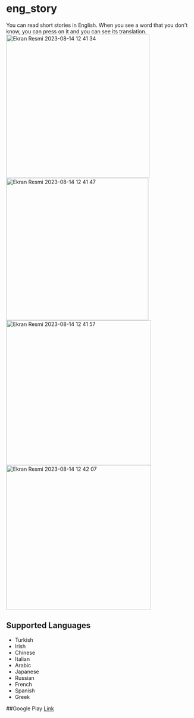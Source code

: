 # eng_story

You can read short stories in English. When you see a word that you don't know, you can press on it and you can see its translation.
<img width="385" alt="Ekran Resmi 2023-08-14 12 41 34" src="https://github.com/theritalin/eng_story/assets/16186510/ad1ddbcd-40d6-428b-bab7-c9fed6798342">
<img width="382" alt="Ekran Resmi 2023-08-14 12 41 47" src="https://github.com/theritalin/eng_story/assets/16186510/41389f3c-d596-4568-91c7-69eaf7f0b8e4">
<img width="389" alt="Ekran Resmi 2023-08-14 12 41 57" src="https://github.com/theritalin/eng_story/assets/16186510/42c08b8b-24ff-4b0b-8b1d-e39a2ede4f6d">
<img width="389" alt="Ekran Resmi 2023-08-14 12 42 07" src="https://github.com/theritalin/eng_story/assets/16186510/0f3899e5-6990-49f2-8b83-9e3dc9013032">



## Supported Languages
- Turkish
- Irish
- Chinese
- Italian
- Arabic
- Japanese
- Russian
- French
- Spanish
- Greek

##Google Play [Link](https://play.google.com/store/apps/details?id=com.bsck.eng_story)
